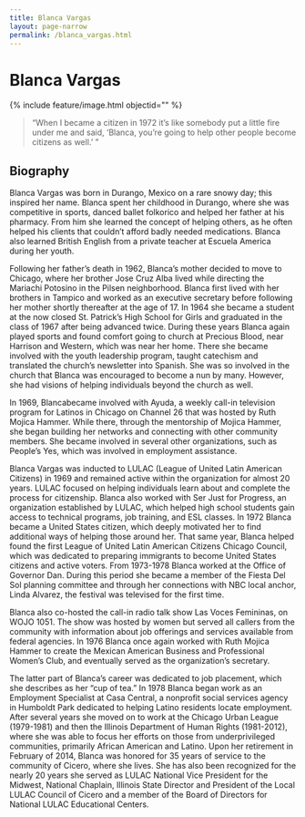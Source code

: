 ```yaml
---
title: Blanca Vargas
layout: page-narrow
permalink: /blanca_vargas.html
---
```

# Blanca Vargas

{% include feature/image.html objectid="" %}

>“When I became a citizen in 1972 it’s like somebody put a little fire under me and said, ‘Blanca, you’re going to help other people become citizens as well.’ ” 

## Biography

Blanca Vargas was born in Durango, Mexico on a rare snowy day; this inspired her name. Blanca spent her childhood in Durango, where she was competitive in sports, danced ballet folkorico and helped her father at his pharmacy. From him she learned the concept of helping others, as he often helped his clients that couldn’t afford badly needed medications.  Blanca also learned British English from a private teacher at Escuela America during her youth.

Following her father’s death in 1962, Blanca’s mother decided to move to Chicago, where her brother Jose Cruz Alba lived while directing the Mariachi Potosino in the Pilsen neighborhood. Blanca first lived with her brothers in Tampico and worked as an executive secretary before following her mother shortly thereafter at the age of 17.  In 1964 she became a student at the now closed St. Patrick’s High School for Girls and graduated in the class of 1967 after being advanced twice.  During these years Blanca again played sports and found comfort going to church at Precious Blood, near Harrison and Western, which was near her home.  There she became involved with the youth leadership program, taught catechism and translated the church’s newsletter into Spanish.  She was so involved in the church that Blanca was encouraged to become a nun by many. However, she had visions of helping individuals beyond the church as well.

In 1969, Blancabecame involved with Ayuda, a weekly call-in television program for Latinos in Chicago on Channel 26 that was hosted by Ruth Mojica Hammer.   While there, through the mentorship of Mojica Hammer, she began building her networks and connecting with other community members.  She became involved in several other organizations, such as People’s Yes, which was involved in employment assistance. 

Blanca Vargas was inducted to LULAC (League of United Latin American Citizens) in 1969 and remained active within the organization for almost 20 years. LULAC focused on helping individuals learn about and complete the process for citizenship. Blanca also worked with Ser Just for Progress, an organization established by LULAC, which helped high school students gain access to technical programs, job training, and ESL classes.  In 1972 Blanca became a United States citizen, which deeply motivated her to find additional ways of helping those around her.  That same year, Blanca helped found the first League of United Latin American Citizens Chicago Council, which was dedicated to preparing immigrants to become United States citizens and active voters.  From 1973-1978 Blanca worked at the Office of Governor Dan.  During this period she became a member of the Fiesta Del Sol planning committee and through her connections with NBC local anchor, Linda Alvarez, the festival was televised for the first time. 

Blanca also co-hosted the call-in radio talk show Las Voces Femininas, on WOJO 1051.  The show was hosted by women but served all callers from the community with information about job offerings and services available from federal agencies.  In 1976 Blanca once again worked with Ruth Mojica Hammer to create the Mexican American Business and Professional Women’s Club, and eventually served as the organization’s secretary.

The latter part of Blanca’s career was dedicated to job placement, which she describes as her “cup of tea.”  In 1978 Blanca began work as an Employment Specialist at Casa Central, a nonprofit social services agency in Humboldt Park dedicated to helping Latino residents locate employment.  After several years she moved on to work at the Chicago Urban League (1979-1981) and then the Illinois Department of Human Rights (1981-2012), where she was able to focus her efforts on those from underprivileged communities, primarily African American and Latino.  Upon her retirement in February of 2014, Blanca was honored for 35 years of service to the community of Cicero, where she lives.  She has also been recognized for the nearly 20 years she served as LULAC National Vice President for the Midwest, National Chaplain, Illinois State Director and President of the Local LULAC Council of Cicero and a member of the Board of Directors for National LULAC Educational Centers.
